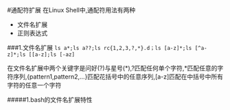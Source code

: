 #通配符扩展
在Linux Shell中,通配符用法有两种
+ 文件名扩展
+ 正则表达式

###1.文件名扩展
`ls a*;ls a??;ls rc{1,2,3,?,*}.d；ls [a-z]*;ls [^a-z]*;ls [[a-z];ls [-az]`

在文件名扩展中两个关键字是问好(?)与星号(*),?匹配任何单个字符,*匹配任意的字符序列,{pattern1,pattern2,...}匹配花括号中的任意序列,[a-z]匹配在中括号中所有字符的任意一个字符

#####1.bash的文件名扩展特性



